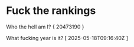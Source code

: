 # Fuck the rankings

Who the hell am I?
{ 20473190 }

What fucking year is it?
[ 2025-05-18T09:16:40Z ]

